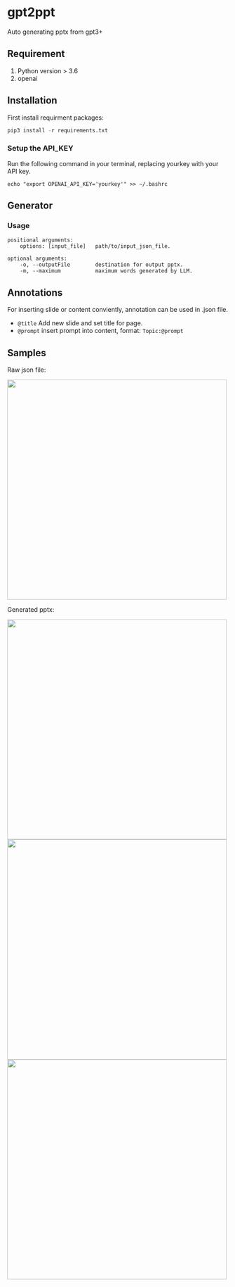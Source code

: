 # gpt2ppt
Auto generating pptx from gpt3+

## Requirement
1. Python version > 3.6
2. openai

## Installation
First install requirment packages: 
```python
pip3 install -r requirements.txt
```

### Setup the API_KEY
Run the following command in your terminal, replacing yourkey with your API key.
```shell
echo "export OPENAI_API_KEY='yourkey'" >> ~/.bashrc
```

## Generator
### Usage
```ssh
positional arguments:
    options: [input_file]   path/to/input_json_file.
    
optional arguments:
    -o, --outputFile        destination for output pptx.
    -m, --maximum           maximum words generated by LLM.
```
## Annotations
For inserting slide or content conviently, annotation can be used in .json file.

* `@title` Add new slide and set title for page.
* `@prompt` insert prompt into content, format: ` Topic:@prompt `

## Samples
Raw json file:

<img src="https://i.imgur.com/xwVICaT.png" height=500 >

Generated pptx:

<img src="https://i.imgur.com/O183qdy.png" height=500 >
<img src="https://i.imgur.com/jzdhP0k.png" height=500 >
<img src="https://i.imgur.com/pfwzLBL.png" height=500 >





